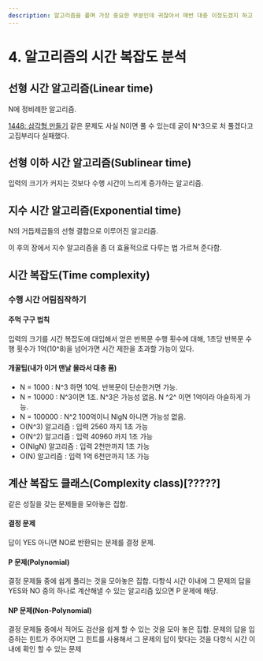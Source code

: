 ```yaml
---
description: 알고리즘을 풀며 가장 중요한 부분인데 귀찮아서 매번 대충 이정도겠지 하고 푼다
---
```


# 4. 알고리즘의 시간 복잡도 분석

## 선형 시간 알고리즘\(Linear time\)

N에 정비례한 알고리즘.

[1448: 삼각형 만들기](https://www.acmicpc.net/problem/1448) 같은 문제도 사실 N이면 풀 수 있는데 굳이 N^3으로 처 풀겠다고 고집부리다 실패했다.

## 선형 이하 시간 알고리즘\(Sublinear time\)

입력의 크기가 커지는 것보다 수행 시간이 느리게 증가하는 알고리즘.

## 지수 시간 알고리즘\(Exponential time\)

N의 거듭제곱들의 선형 결합으로 이루어진 알고리즘.

이 후의 장에서 지수 알고리즘을 좀 더 효율적으로 다루는 법 가르쳐 준다함.

## 시간 복잡도\(Time complexity\)

### 수행 시간 어림짐작하기

#### 주먹 구구 법칙

입력의 크기를 시간 복잡도에 대입해서 얻은 반복문 수행 횟수에 대해, 1초당 반복문 수행 횟수가 1억\(10^8\)을 넘어가면 시간 제한을 초과할 가능이 있다.

#### 개꿀팁\(내가 이거 맨날 몰라서 대충 품\)

* N = 1000 : N^3 하면 10억. 반복문이 단순한거면 가능.
* N = 10000 : N^3이면 1조. N^3은 가능성 없음. N ^2^ 이면 1억이라 아슬하게 가능.
* N = 100000 : N^2 100억이니 NlgN 아니면 가능성 없음.
* O\(N^3\) 알고리즘 : 입력 2560 까지 1초 가능
* O\(N^2\) 알고리즘 : 입력 40960 까지 1초 가능
* O\(NlgN\) 알고리즘 : 입력 2천만까지 1초 가능
* O\(N\) 알고리즘 : 입력 1억 6천만까지 1초 가능

## 계산 복잡도 클래스\(Complexity class\)\[?????\]

같은 성질을 갖는 문제들을 모아놓은 집합.

#### 결정 문제

답이 YES 아니면 NO로 반환되는 문제를 결정 문제.

#### P 문제\(Polynomial\)

결정 문제들 중에 쉽게 풀리는 것을 모아놓은 집합. 다항식 시간 이내에 그 문제의 답을 YES와 NO 중의 하나로 계산해낼 수 있는 알고리즘 있으면 P 문제에 해당.

#### NP 문제\(Non-Polynomial\)

결정 문제들 중에서 적어도 검산을 쉽게 할 수 있는 것을 모아 놓은 집합. 문제의 답을 입증하는 힌트가 주어지면 그 힌트를 사용해서 그 문제의 답이 맞다는 것을 다항식 시간 이내에 확인 할 수 있는 문제

